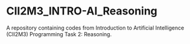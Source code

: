 # CII2M3_INTRO-AI_Reasoning
A repository containing codes from Introduction to Artificial Intelligence (CII2M3) Programming Task 2: Reasoning.
